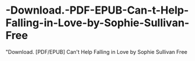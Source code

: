 # -Download.-PDF-EPUB-Can-t-Help-Falling-in-Love-by-Sophie-Sullivan-Free
"Download. [PDF/EPUB] Can't Help Falling in Love by Sophie Sullivan Free
